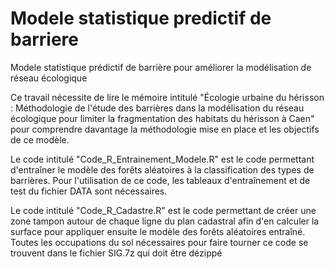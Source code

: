 # Modele statistique predictif de barriere
Modele statistique prédictif de barrière pour améliorer la modélisation de réseau écologique 

Ce travail nécessite de lire le mémoire intitulé "Écologie urbaine du hérisson : Méthodologie de l'étude des barrières dans la modélisation du réseau écologique pour limiter la fragmentation des habitats du hérisson à Caen" pour comprendre davantage la méthodologie mise en place et les objectifs de ce modèle. 

Le code intitulé "Code_R_Entrainement_Modele.R" est le code permettant d'entraîner le modèle des forêts aléatoires à la classification des types de barrières. 
Pour l'utilisation de ce code, les tableaux d'entraînement et de test du fichier DATA sont nécessaires. 

Le code intitulé "Code_R_Cadastre.R" est le code permettant de créer une zone tampon autour de chaque ligne du plan cadastral afin d'en calculer la surface pour appliquer ensuite le modèle des forêts aléatoires entraîné. 
Toutes les occupations du sol nécessaires pour faire tourner ce code se trouvent dans le fichier SIG.7z qui doit être dézippé
